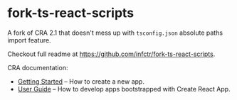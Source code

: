 # fork-ts-react-scripts

A fork of CRA 2.1 that doesn't mess up with `tsconfig.json` absolute paths import feature.

Checkout full readme at https://github.com/infctr/fork-ts-react-scripts.

CRA documentation:

- [Getting Started](https://github.com/facebook/create-react-app/blob/master/README.md#getting-started) – How to create a new app.
- [User Guide](https://github.com/facebook/create-react-app/blob/master/packages/react-scripts/template/README.md) – How to develop apps bootstrapped with Create React App.
